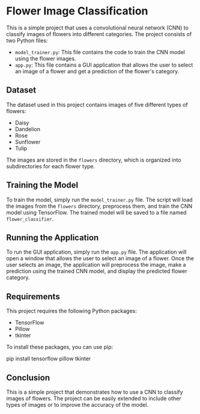 # Flower Image Classification

This is a simple project that uses a convolutional neural network (CNN) to classify images of flowers into different categories. The project consists of two Python files:

- `model_trainer.py`: This file contains the code to train the CNN model using the flower images.
- `app.py`: This file contains a GUI application that allows the user to select an image of a flower and get a prediction of the flower's category.

## Dataset

The dataset used in this project contains images of five different types of flowers:

- Daisy
- Dandelion
- Rose
- Sunflower
- Tulip

The images are stored in the `flowers` directory, which is organized into subdirectories for each flower type.

## Training the Model

To train the model, simply run the `model_trainer.py` file. The script will load the images from the `flowers` directory, preprocess them, and train the CNN model using TensorFlow. The trained model will be saved to a file named `flower_classifier`.

## Running the Application

To run the GUI application, simply run the `app.py` file. The application will open a window that allows the user to select an image of a flower. Once the user selects an image, the application will preprocess the image, make a prediction using the trained CNN model, and display the predicted flower category.

## Requirements

This project requires the following Python packages:

- TensorFlow
- Pillow
- tkinter

To install these packages, you can use pip:

pip install tensorflow pillow tkinter


## Conclusion

This is a simple project that demonstrates how to use a CNN to classify images of flowers. The project can be easily extended to include other types of images or to improve the accuracy of the model.
